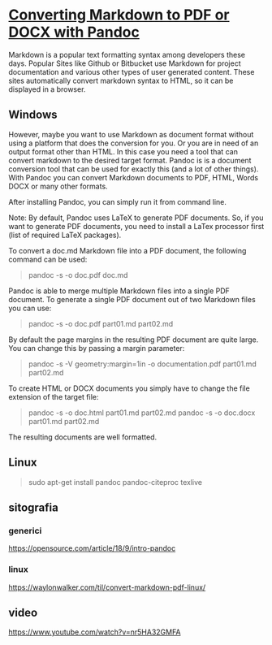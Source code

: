# [Converting Markdown to PDF or DOCX with Pandoc](https://www.mscharhag.com/software-development/pandoc-markdown-to-pdf)

Markdown is a popular text formatting syntax among developers these days. Popular Sites like Github or Bitbucket use Markdown for project documentation and various other types of user generated content. These sites automatically convert markdown syntax to HTML, so it can be displayed in a browser.

## Windows
However, maybe you want to use Markdown as document format without using a platform that does the conversion for you. Or you are in need of an output format other than HTML. In this case you need a tool that can convert markdown to the desired target format. Pandoc is is a document conversion tool that can be used for exactly this (and a lot of other things). With Pandoc you can convert Markdown documents to PDF, HTML, Words DOCX or many other formats.

After installing Pandoc, you can simply run it from command line.

Note: By default, Pandoc uses LaTeX to generate PDF documents. So, if you want to generate PDF documents, you need to install a LaTex processor first (list of required LaTeX packages).

To convert a doc.md Markdown file into a PDF document, the following command can be used:

>  pandoc -s -o doc.pdf doc.md

Pandoc is able to merge multiple Markdown files into a single PDF document. To generate a single PDF document out of two Markdown files you can use:

>  pandoc -s -o doc.pdf part01.md part02.md

By default the page margins in the resulting PDF document are quite large. You can change this by passing a margin parameter:

>  pandoc -s -V geometry:margin=1in -o documentation.pdf part01.md part02.md

To create HTML or DOCX documents you simply have to change the file extension of the target file:

>  pandoc -s -o doc.html part01.md part02.md
>  pandoc -s -o doc.docx part01.md part02.md

The resulting documents are well formatted. 

## Linux

> sudo apt-get install pandoc pandoc-citeproc texlive


## sitografia

### generici
https://opensource.com/article/18/9/intro-pandoc

### linux
https://waylonwalker.com/til/convert-markdown-pdf-linux/

## video
https://www.youtube.com/watch?v=nr5HA32GMFA
